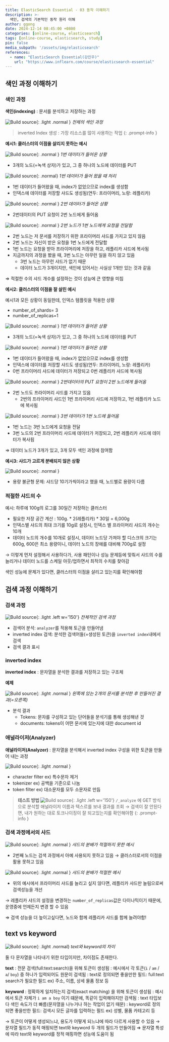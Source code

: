 ```yaml
---
title: ElasticSearch Essential - 03 동작 이해하기
description: >-
  색인, 검색의 기본적인 동작 원리 이해
author: ggong
date: 2024-12-14 08:45:00 +0800
categories: [online-course, elasticsearch]
tags: [online-course, elasticsearch, study]
pin: false
media_subpath: '/assets/img/elasticsearch'
references:
  - name: "ElasticSearch Essential(강진우)"
    url: "https://www.inflearn.com/course/elasticsearch-essential"
---
```



## 색인 과정 이해하기

### 색인 과정

**색인(indexing)**
: 문서를 분석하고 저장하는 과정

![Build source](4.png){: .light .normal }
_전체의 색인 과정_

> inverted Index 생성 : 가장 리소스를 많이 사용하는 작업
> {: .prompt-info }

**예시1: 클러스터의 이점을 살리지 못하는 예시**

![Build source](5-1.png){: .normal }
_1번 데이터가 들어온 상황_

- 3개의 노드(=녹색 상자)가 있고, 그 중 하나의 노드에 데이터를 PUT 

![Build source](5-2.png){: .normal}
_1번 데이터가 들어 왔을 때 처리_

- 1번 데이터가 들어왔을 때, index가 없었으므로 index를 생성함
- 인덱스에 데이터를 저장할 샤드도 생성됨(연두: 프라이머리, 노랑: 레플리카)

![Build source](5-3.png){: .normal }
_2번 데이터가 들어온 상황_

- 2번데이터의 PUT 요청이 2번 노드에게 들어옴

![Build source](5-4.png){: .normal }
_2번 노드가 1번 노드에게 요청을 전달함_


- 2번 노드는 저 문서를 저장하기 위한 프라이머리 샤드를 가지고 있지 않음
- 2번 노드는 자신이 받은 요청을 1번 노드에게 전달함
- 1번 노드는 요청을 받아 프라이머리에 저장을 하고, 레플리카 샤드에 복사됨
- 지금까지의 과정을 봤을 때, 3번 노드는 아무런 일을 하지 않고 있음
  - 3번 노드는 아무런 샤드가 없기 때문
  - 데이터 노드가 3개이지만, 색인에 있어서는 사실상 1개만 있는 것과 같음
  
⇒ 적절한 수의 샤드 개수를 설정하는 것이 성능에 큰 영향을 미침

**예시2: 클러스터의 이점을 잘 살린 예시**

예시1과 모든 상황이 동일한데, 인덱스 템플릿을 적용한 상황
- number_of_shards= 3
- number_of_replicas=1

![Build source](6-1.png){: .normal }
_1번 데이터가 들어온 상황_

- 3개의 노드(=녹색 상자)가 있고, 그 중 하나의 노드에 데이터를 PUT

![Build source](6-2.png){: .normal }
_1번 데이터가 들어온 상황_

- 1번 데이터가 들어왔을 때, index가 없었으므로 index를 생성함
- 인덱스에 데이터를 저장할 샤드도 생성됨(연두: 프라이머리, 노랑: 레플리카)
- 0번 프라이머리 샤드에 데이터가 저장되고 0번 레플리카 샤드에 복사됨


![Build source](6-3.png){: .normal }
_2번데이터의 PUT 요청이 2번 노드에게 들어옴_

- 2번 노드도 프라이머리 샤드를 가지고 있음
  - 2번의 프라이머리 샤드인 1번 프라이머리 샤드에 저장하고, 1번 레플리카 노드에 복사됨

![Build source](6-4.png){: .normal }
_3번 데이터가 1번 노드에 들어옴_

- 1번 노드는 3번 노드에게 요청을 전달
- 3번 노드의 2번 프라이머리 샤드에 데이터가 저장되고, 2번 레플리카 샤드에 데이터가 복사됨

⇒ 데이터 노드가 3개가 있고, 3개 모두 색인 과정에 참여함


**예시3: 샤드가 고르게 분배되지 않은 상황**

![Build source](7.png){: .normal }

- 용량 불균형 문제: 샤드당 10기가씩이라고 했을 때, 노드별로 용량이 다름


### 적절한 샤드의 수

예시: 하루에 100g의 로그를 30일간 저장하는 클러스터
 - 필요한 저장 공간 계산 : 100g. * 2(레플리카) * 30일 = 6,000g
 - 인덱스별 샤드의 최대 크기를 10g로 설정시, 인덱스 별 프라이머리 샤드의 개수는 10개
 - 데이터 노드의 개수를 10개로 설정시, 데이터 노드당 가져야 할 디스크의 크기는 600g, 600은 최소 용량이니, 데이터 노드의 장애를 대비해 700g로 설정

→ 이렇게 먼저 설정해서 사용하다가, 사용 패턴이나 성능 문제등에 맞춰서 샤드의 수를 늘리거나 데이터 노드를 스케일 아웃/업하면서 최적의 수치를 찾아감

색인 성능에 문제가 있다면, 클러스터의 이점을 살리고 있는지를 확인해야함

## 검색 과정 이해하기

### 검색 과정


![Build source](8.png){: .light .left w='150'}
_전체적인 검색 과정_

- 검색어 분석: `analyzer`를 적용해 토근을 만들어냄
- inverted index 검색: 분석한 검색어들(=생성된 토큰)을 `inverted index`내에서 검색
- 검색 결과 표시

### inverted index

**inverted index**
: 문자열을 분석한 결과를 저장하고 있는 구조체


**예제**

![Build source](9.png){: .light .normal }
_왼쪽에 있는 2개의 문서를 분석한 후 만들어진 결과(=오른쪽)_

- 분석 결과
  - Tokens: 문자를 구성하고 있는 단어들을 분석기를 통해 생성해낸 것
  - documents: tokens이 어떤 문서에 있는지에 대한 document id


### 애널라이저(Analyzer)

**애널라이저(Analyzer)**
: 문자열을 분석해서 inverted index 구성을 위한 토큰을 만들어 내는 과정

![Build source](10.png){: .light .normal }

- character filter
  ex) 특수문자 제거
- tokenizer
  ex) 공백을 기준으로 나눔
- token filter
  ex) 대소문자를 모두 소문자로 만듬

> **테스트 방법**
> ![Build source](11.png){: .light .left w='150'}
> `/_analyze` 에 GET 방식으로 분석할 애널라이저 이름과 텍스르를 보내 결과를 조회
> → 검색이 잘 안된다면, 내가 원하는 대로 토크나이징이 잘 되고있는지를 확인해야함
{: .prompt-info }

### 검색 과정에서의 샤드



![Build source](12-1.png){: .light .normal }
_샤드의 분배가 적절하지 못한 예시_

- 2번째 노드는 검색 과정에서 아예 사용되지 못하고 있음 → 클러스터로서의 이점을 활용 못하고 있음

![Build source](12-2.png){: .light .normal }
_샤드의 분배가 적절한 예시_

- 위의 예시에서 프라이머리 샤드를 늘리고 싶지 않다면, 레플리카 샤드만 늘림으로써 검색성능을 개선

→ 레플리카 샤드의 설정을 변경하는 `number_of_replicas`값은 다이나믹이기 때문에, 운영중에 언제든지 변경 할 수 있음

⇒ 검색 성능을 더 높이고싶다면, 노드와 함께 레플리카 샤드를 함께 늘려야함!

## text vs keyword
![Build source](3.png){: .light .normal}
_text와 keyword의 차이_

둘 다 문자열을 나타내기 위한 타입이지만, 차이점도 존재한다.


**text**
  : 전문 검색(full:text:search)을 위해 토큰이 생성됨
  : 예시에서 각 토큰(`i` / `am` / `a`/ `boy`) 중 하나가 입력되어도 원문이 검색됨
  : text로 정의되면 좋을만한 필드: full:text search가 필요한 필드
    ex) 주소, 이름, 상세 물품 정보 등

**keyword**
  : 정확하게 일치하는지 검색(exact matching) 을 위해 토큰이 생성됨
  : 예시에서 토큰 자체가 `i am a boy` 이기 떄문에, 똑같이 입력해야지만 검색됨
  : text 타입보다 색인 속도가 더 빠름(문자열을 나누거나 하는 작업이 없기 때문)
  : keyword로 정의되면 좋을만한 필드: 검색시 모든 글자를 입력하는 필드
    ex) 성별, 물품 카테고리 등


→ 토큰이 어떻게 생성되느냐, 용도가 어떻게 되느냐에 따라 다르게 사용할 수 있음
→ 문자열 필드가 동적 매핑되면 text와 keyword 두 개의 필드가 만들어짐
⇒ 문자열 특성에 따라 text와 keyword를 정적 매핑하면 성능에 도움이 됨
